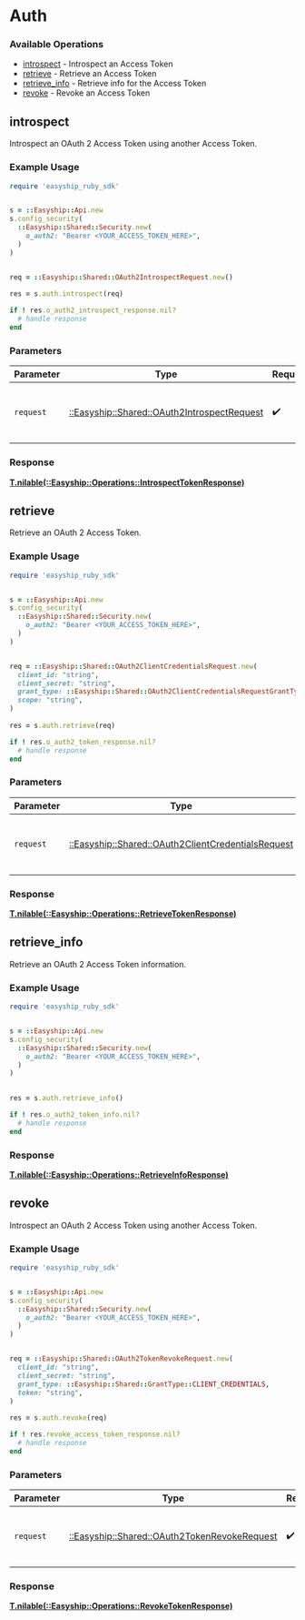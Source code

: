 # Auth


### Available Operations

* [introspect](#introspect) - Introspect an Access Token
* [retrieve](#retrieve) - Retrieve an Access Token
* [retrieve_info](#retrieve_info) - Retrieve info for the Access Token
* [revoke](#revoke) - Revoke an Access Token

## introspect

Introspect an OAuth 2 Access Token using another Access Token.


### Example Usage

```ruby
require 'easyship_ruby_sdk'


s = ::Easyship::Api.new
s.config_security(
  ::Easyship::Shared::Security.new(
    o_auth2: "Bearer <YOUR_ACCESS_TOKEN_HERE>",
  )
)


req = ::Easyship::Shared::OAuth2IntrospectRequest.new()
    
res = s.auth.introspect(req)

if ! res.o_auth2_introspect_response.nil?
  # handle response
end

```

### Parameters

| Parameter                                                                                     | Type                                                                                          | Required                                                                                      | Description                                                                                   |
| --------------------------------------------------------------------------------------------- | --------------------------------------------------------------------------------------------- | --------------------------------------------------------------------------------------------- | --------------------------------------------------------------------------------------------- |
| `request`                                                                                     | [::Easyship::Shared::OAuth2IntrospectRequest](../../models/shared/oauth2introspectrequest.md) | :heavy_check_mark:                                                                            | The request object to use for the request.                                                    |


### Response

**[T.nilable(::Easyship::Operations::IntrospectTokenResponse)](../../models/operations/introspecttokenresponse.md)**


## retrieve

Retrieve an OAuth 2 Access Token.


### Example Usage

```ruby
require 'easyship_ruby_sdk'


s = ::Easyship::Api.new
s.config_security(
  ::Easyship::Shared::Security.new(
    o_auth2: "Bearer <YOUR_ACCESS_TOKEN_HERE>",
  )
)


req = ::Easyship::Shared::OAuth2ClientCredentialsRequest.new(
  client_id: "string",
  client_secret: "string",
  grant_type: ::Easyship::Shared::OAuth2ClientCredentialsRequestGrantType::CLIENT_CREDENTIALS,
  scope: "string",
)
    
res = s.auth.retrieve(req)

if ! res.o_auth2_token_response.nil?
  # handle response
end

```

### Parameters

| Parameter                                                                                                   | Type                                                                                                        | Required                                                                                                    | Description                                                                                                 |
| ----------------------------------------------------------------------------------------------------------- | ----------------------------------------------------------------------------------------------------------- | ----------------------------------------------------------------------------------------------------------- | ----------------------------------------------------------------------------------------------------------- |
| `request`                                                                                                   | [::Easyship::Shared::OAuth2ClientCredentialsRequest](../../models/shared/oauth2clientcredentialsrequest.md) | :heavy_check_mark:                                                                                          | The request object to use for the request.                                                                  |


### Response

**[T.nilable(::Easyship::Operations::RetrieveTokenResponse)](../../models/operations/retrievetokenresponse.md)**


## retrieve_info

Retrieve an OAuth 2 Access Token information.


### Example Usage

```ruby
require 'easyship_ruby_sdk'


s = ::Easyship::Api.new
s.config_security(
  ::Easyship::Shared::Security.new(
    o_auth2: "Bearer <YOUR_ACCESS_TOKEN_HERE>",
  )
)

    
res = s.auth.retrieve_info()

if ! res.o_auth2_token_info.nil?
  # handle response
end

```


### Response

**[T.nilable(::Easyship::Operations::RetrieveInfoResponse)](../../models/operations/retrieveinforesponse.md)**


## revoke

Introspect an OAuth 2 Access Token using another Access Token.


### Example Usage

```ruby
require 'easyship_ruby_sdk'


s = ::Easyship::Api.new
s.config_security(
  ::Easyship::Shared::Security.new(
    o_auth2: "Bearer <YOUR_ACCESS_TOKEN_HERE>",
  )
)


req = ::Easyship::Shared::OAuth2TokenRevokeRequest.new(
  client_id: "string",
  client_secret: "string",
  grant_type: ::Easyship::Shared::GrantType::CLIENT_CREDENTIALS,
  token: "string",
)
    
res = s.auth.revoke(req)

if ! res.revoke_access_token_response.nil?
  # handle response
end

```

### Parameters

| Parameter                                                                                       | Type                                                                                            | Required                                                                                        | Description                                                                                     |
| ----------------------------------------------------------------------------------------------- | ----------------------------------------------------------------------------------------------- | ----------------------------------------------------------------------------------------------- | ----------------------------------------------------------------------------------------------- |
| `request`                                                                                       | [::Easyship::Shared::OAuth2TokenRevokeRequest](../../models/shared/oauth2tokenrevokerequest.md) | :heavy_check_mark:                                                                              | The request object to use for the request.                                                      |


### Response

**[T.nilable(::Easyship::Operations::RevokeTokenResponse)](../../models/operations/revoketokenresponse.md)**

